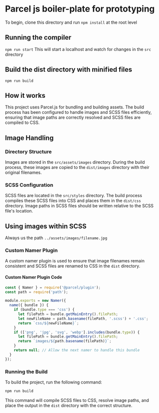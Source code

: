 # Parcel js boiler-plate for prototyping

To begin, clone this directory and run `npm install` at the root level

## Running the compiler

`npm run start` This will start a localhost and watch for changes in the `src` directory

## Build the dist directory with minified files

`npm run build`

## How it works

This project uses Parcel.js for bundling and building assets. The build process has been configured to handle images and SCSS files efficiently, ensuring that image paths are correctly resolved and SCSS files are compiled to CSS.

## Image Handling

### Directory Structure

Images are stored in the `src/assets/images` directory. During the build process, these images are copied to the `dist/images` directory with their original filenames.

### SCSS Configuration

SCSS files are located in the `src/styles` directory. The build process compiles these SCSS files into CSS and places them in the `dist/css` directory. Image paths in SCSS files should be written relative to the SCSS file's location.

## Using images within SCSS

Always us the path `../assets/images/filename.jpg`

### Custom Namer Plugin

A custom namer plugin is used to ensure that image filenames remain consistent and SCSS files are renamed to CSS in the `dist` directory.

#### Custom Namer Plugin Code

```javascript
const { Namer } = require('@parcel/plugin');
const path = require('path');

module.exports = new Namer({
  name({ bundle }) {
    if (bundle.type === 'css') {
      let filePath = bundle.getMainEntry().filePath;
      let newFileName = path.basename(filePath, '.scss') + '.css';
      return `css/${newFileName}`;
    }
    if (['png', 'jpg', 'svg', 'webp'].includes(bundle.type)) {
      let filePath = bundle.getMainEntry().filePath;
      return `images/${path.basename(filePath)}`;
    }
    return null; // Allow the next namer to handle this bundle
  }
});
```

### Running the Build

To build the project, run the following command:

```bash
npm run build
```

This command will compile SCSS files to CSS, resolve image paths, and place the output in the `dist` directory with the correct structure.
